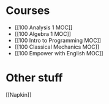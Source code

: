 # Courses

- [[100 Analysis 1 MOC]]
- [[100 Algebra 1 MOC]]
- [[100 Intro to Programming MOC]]
- [[100 Classical Mechanics MOC]]
- [[100 Empower with English MOC]]

# Other stuff

[[Napkin]]